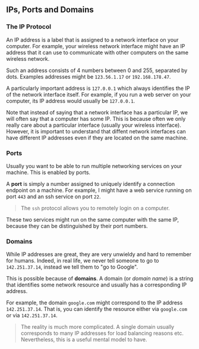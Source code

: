 ## IPs, Ports and Domains

### The IP Protocol

An IP address is a label that is assigned to a network interface on your computer.
For example, your wireless network interface might have an IP address that it can use to communicate with other computers on the same wireless network.

Such an address consists of 4 numbers between 0 and 255, separated by dots.
Examples addresses might be `123.56.1.17` or `192.168.178.47`.

A particularly important address is `127.0.0.1` which always identifies the IP of the network interface itself.
For example, if you run a web server on your computer, its IP address would usually be `127.0.0.1`.

Note that instead of saying that a network interface has a particular IP, we will often say that a computer has some IP.
This is because often we only really care about a particular interface (usually your wireless interface).
However, it is important to understand that diffent network interfaces can have different IP addresses even if they are located on the same machine.

### Ports

Usually you want to be able to run multiple networking services on your machine.
This is enabled by ports.

A **port** is simply a number assigned to uniquely identify a connection endpoint on a machine.
For example, I might have a web service running on port `443` and an ssh service on port `22`.

> The `ssh` protocol allows you to remotely login on a computer.

These two services might run on the same computer with the same IP, because they can be distinguished by their port numbers.

### Domains

While IP addresses are great, they are very unwieldy and hard to remember for humans.
Indeed, in real life, we never tell someone to go to `142.251.37.14`, instead we tell them to "go to Google".

This is possible because of **domains**.
A domain (or _domain name_) is a string that identifies some network resource and usually has a corresponding IP address.

For example, the domain `google.com` might correspond to the IP address `142.251.37.14`.
That is, you can identify the resource either via `google.com` or via `142.251.37.14`.

> The reality is much more complicated.
> A single domain usually corresponds to many IP addresses for load balancing reasons etc.
> Nevertheless, this is a useful mental model to have.
